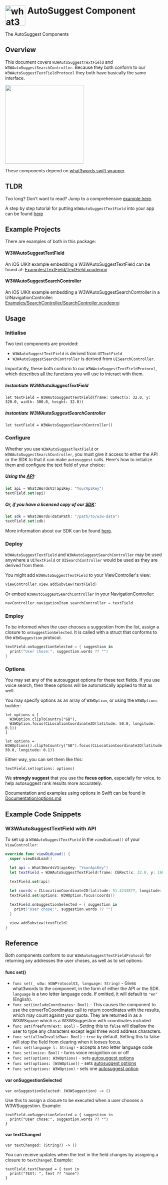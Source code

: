 # <img valign='top' src="https://what3words.com/assets/images/w3w_square_red.png" width="64" height="64" alt="what3words">&nbsp;AutoSuggest Component

The AutoSuggest Components

Overview
--------

This document covers `W3WAutoSuggestTextField` and `W3WAutoSuggestSearchController`. Because they both conform to our `W3WAutoSuggestTextFieldProtocol` they both have basically the same interface.

<img src="autosuggest.png" width="250">

These components depend on [what3words swift wrapper](https://github.com/what3words/w3w-swift-wrapper).

TLDR
----

Too long? Don't want to read? Jump to a comprehensive [example here](#tldrex).

A step by step tutorial for putting `W3WAutoSuggestTextField` into your app can be found [here](tutorial-textfield.md)


Example Projects
----------------

There are examples of both in this package:

#### W3WAutoSuggestTextField

An iOS UIKit example embedding a W3WAutoSuggestTextField can be found at: [Examples/TextField/TextField.xcodeproj](../Examples/TextField/TextField.xcodeproj)

#### W3WAutoSuggestSearchController

An iOS UIKit example embedding a W3WAutoSuggestSearchController in a UINavigationController: [Examples/SearchController/SearchController.xcodeproj](../Examples/SearchController/SearchController.xcodeproj)

Usage
------------

### Initialise

Two text components are provided:

 - `W3WAutoSuggestTextField` is derived from `UITextField`
 - `W3WAutoSuggestSearchController` is derived from `UISearchController`.

Importantly, these both conform to our `W3WAutoSuggestTextFieldProtocol`, which describes [all the functions](#reference) you will use to interact with them.

##### Instantiate W3WAutoSuggestTextField

```
let textField = W3WAutoSuggestTextField(frame: CGRect(x: 32.0, y: 320.0, width: 300.0, height: 32.0))
``` 

##### Instantiate W3WAutoSuggestSearchController

```
let textField = W3WAutoSuggestSearchController()
``` 

### Configure

Whether you use `W3WAutoSuggestTextField` or `W3WAutoSuggestSearchController`, you must give it access to either the API or the SDK to that it can make `autosuggest` calls.  Here's how to initialize them and configure the text field of your choice:

##### Using the [API](https://github.com/what3words/w3w-swift-wrapper):

```swift
let api = What3WordsV3(apiKey: "YourApiKey")
textField.set(api)
```

##### Or, if you have a licensed copy of our [SDK](https://developer.what3words.com/enterprise-suite/mobile-offline-sdk):

```swift
let sdk = What3Words(dataPath: "/path/to/w3w-data")
textField.set(sdk)
```

More information about our SDK can be found [here](https://developer.what3words.com/enterprise-suite/mobile-offline-sdk).

### Deploy

`W3WAutoSuggestTextField` and `W3WAutoSuggestSearchController` may be used anywhere a `UITextField` or `UISearchController` would be used as they are derived from them.

You might add `W3WAutoSuggestTextField` to your ViewController's view:

```swift
viewController.view.addSubview(textField)
```

Or embed `W3WAutoSuggestSearchController` in your NavigationController:

```swift
navController.navigationItem.searchController = textField
```

### Employ

To be informed when the user chooses a suggestion from the list, assign a closure to `onSuggestionSelected`.  It is called with a struct that conforms to the `W3WSuggestion` protocol.  

```swift
textField.onSuggestionSelected = { suggestion in
  print("User chose:", suggestion.words ?? "")
}
```

### Options

You may set any of the autosuggest options for these text fields.  If you use voice search, then these options will be automatically applied to that as well.

You may specify options as an array of `W3WOption`, or using the `W3WOptions` builder: 

```
let options = [
  W3WOption.clipToCountry("GB"),
  W3WOption.focus(CLLocationCoordinate2D(latitude: 50.0, longitude: 0.1))
]
```
```    
let options = W3WOptions().clipToCountry("GB").focus(CLLocationCoordinate2D(latitude: 50.0, longitude: 0.1))
```

Either way, you can set them like this:

```
textField.set(options: options)
```

We **strongly suggest** that you use the **focus option**, especially for voice, to help autosuggest rank results more accurately.

Documentation and examples using options in Swift can be found in [Documentation/options.md](options.md)

<a name="tldrex"></a>
Example Code Snippets
---------------------


### W3WAutoSuggestTextField with API

To set up a `W3WAutoSuggestTextField` in the `viewDidLoad()` of your `ViewController`:

```swift
override func viewDidLoad() {
  super.viewDidLoad()

  let api = What3WordsV3(apiKey: "YourApiKey")
  let textField = W3WAutoSuggestTextField(frame: CGRect(x: 32.0, y: 160.0, width: 300.0, height: 32.0))

  textField.set(api)
  
  let coords = CLLocationCoordinate2D(latitude: 51.4243877, longitude: -0.34745)
  textField.set(options: W3WOption.focus(coords))

  textField.onSuggestionSelected = { suggestion in
    print("User chose:", suggestion.words ?? "")
  }

  view.addSubview(textField)
}
```

<a name="reference"></a>
Reference
---------

Both components conform to our `W3WAutoSuggestTextFieldProtocol` for returning any addresses the user choses, as well as to set options:


#### func set()  

* `func set(_ w3w: W3WProtocolV3, language: String)` - Gives what3words to the component, in the form of either the API or the SDK.  `language` is a two letter language code.  If omitted, it will default to `"en"` (English).
* `func set(includeCoordinates: Bool)` - This causes the component to use the converToCoordinates call to return coordinates with the results, which may count against your quota.  They are returned in as a W3WSquare which is a W3WSuggestion with coordinates included
* `func set(freeformText: Bool)` - Setting this to `false` will disallow the user to type any characters except legal three word address characters.
* `func set(allowInvalid3wa: Bool)` - `true` by default.  Setting this to false will stop the field from clearing when it looses focus.
* `func set(language l: String)` - accepts a two letter language code
* `func set(voice: Bool)` - turns voice recignition on or off
* `func set(options: W3WOptions)` - sets [autosuggest options](options.md)
* `func set(options: [W3WOption])` - sets [autosuggest options](options.md)
* `func set(options: W3WOption)` - sets one [autosuggest option](options.md)
  
#### var onSuggestionSelected

`var onSuggestionSelected: (W3WSuggestion) -> ()`

Use this to assign a closure to be executed when a user chooses a W3WSuggestion.  Example:

```
textField.onSuggestionSelected = { suggestion in
  print("User chose:", suggestion.words ?? "")
}
```  

  
#### var textChanged  
  
`var textChanged: (String?) -> ()`

You can receive updates when the text in the field changes by assigning a closure to `textChanged`. Example:

```
textField.textChanged = { text in
  print("TEXT: ", text ?? "none")
}
```




